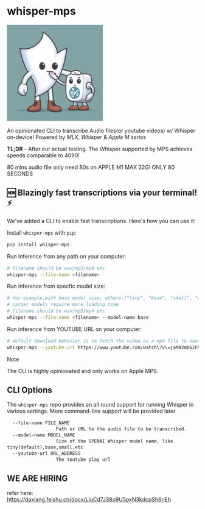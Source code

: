 # whisper-mps

<img src="./whisper-mps.jpeg" alt="image" width="50%" height="auto">

An opinionated CLI to transcribe Audio files(or youtube videos) w/ Whisper on-device! Powered by  *MLX*, *Whisper* & *Apple M series*

**TL;DR** - After our actual testing. The Whisper supported by MPS achieves speeds comparable to 4090! 

80 mins audio file only need 80s on APPLE M1 MAX 32G! ONLY 80 SECONDS


## 🆕 Blazingly fast transcriptions via your terminal! ⚡️

We've added a CLI to enable fast transcriptions. Here's how you can use it:

Install `whisper-mps` with `pip`:

```bash
pip install whisper-mps
```

Run inference from any path on your computer:

```bash
# filename should be wav/mp3/mp4 etc
whisper-mps --file-name <filename>
```

Run inference from specfic model size:

```bash
# for example,with base model size, others:["tiny", "base", "small", "medium", "large"]
# Larger models require more loading time
# filename should be wav/mp3/mp4 etc
whisper-mps --file-name <filename> --model-name base
```

Run inference from YOUTUBE URL on your computer:

```bash
# default download behavior is to fetch the video as a mp3 file to save time
whisper-mps --youtube-url https://www.youtube.com/watch\?v\=jaM02mb6JFM
```

> [!NOTE]
> The CLI is highly opinionated and only works on Apple MPS.

## CLI Options

The `whisper-mps` repo provides an all round support for running Whisper in various settings. More command-line support will be provided later

```
  --file-name FILE_NAME
                  Path or URL to the audio file to be transcribed.
  --model-name MODEL_NAME
                  Size of the OPENAI Whisper model name, like tiny(default),base,small,etc      
  --youtube-url URL_ADDRESS
                  The Youtube play url 
```

## WE ARE HIRING
refer here: https://daxiang.feishu.cn/docx/LluCd7J38o9U5pxN3kdcpSh6nEh